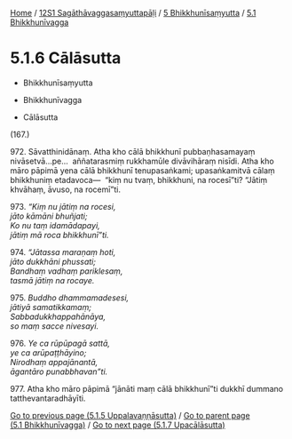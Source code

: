 
[Home](/) / [12S1 Sagāthāvaggasaṃyuttapāḷi](../../../12S1.md) / [5 Bhikkhunīsaṃyutta](../../5.md) / [5.1 Bhikkhunīvagga](../5.1.md)

# 5.1.6 Cālāsutta

* Bhikkhunīsaṃyutta

* Bhikkhunīvagga

* Cālāsutta

(167.)

972\. Sāvatthinidānaṃ. Atha kho cālā bhikkhunī pubbaṇhasamayaṃ nivāsetvā…pe…  aññatarasmiṃ rukkhamūle divāvihāraṃ nisīdi. Atha kho māro pāpimā yena cālā bhikkhunī tenupasaṅkami; upasaṅkamitvā cālaṃ bhikkhuniṃ etadavoca—  “kiṃ nu tvaṃ, bhikkhuni, na rocesī”ti? “Jātiṃ khvāhaṃ, āvuso, na rocemī”ti.

973\. _“Kiṃ nu jātiṃ na rocesi,_  
_jāto kāmāni bhuñjati;_  
_Ko nu taṃ idamādapayi,_  
_jātiṃ mā roca bhikkhunī”ti._  


974\. _“Jātassa maraṇaṃ hoti,_  
_jāto dukkhāni phussati;_  
_Bandhaṃ vadhaṃ pariklesaṃ,_  
_tasmā jātiṃ na rocaye._  


975\. _Buddho dhammamadesesi,_  
_jātiyā samatikkamaṃ;_  
_Sabbadukkhappahānāya,_  
_so maṃ sacce nivesayi._  


976\. _Ye ca rūpūpagā sattā,_  
_ye ca arūpaṭṭhāyino;_  
_Nirodhaṃ appajānantā,_  
_āgantāro punabbhavan”ti._  


977\. Atha kho māro pāpimā “jānāti maṃ cālā bhikkhunī”ti dukkhī dummano tatthevantaradhāyīti.

[Go to previous page (5.1.5 Uppalavaṇṇāsutta)](5.1.5.md) / [Go to parent page (5.1 Bhikkhunīvagga)](../5.1.md) / [Go to next page (5.1.7 Upacālāsutta)](5.1.7.md)


